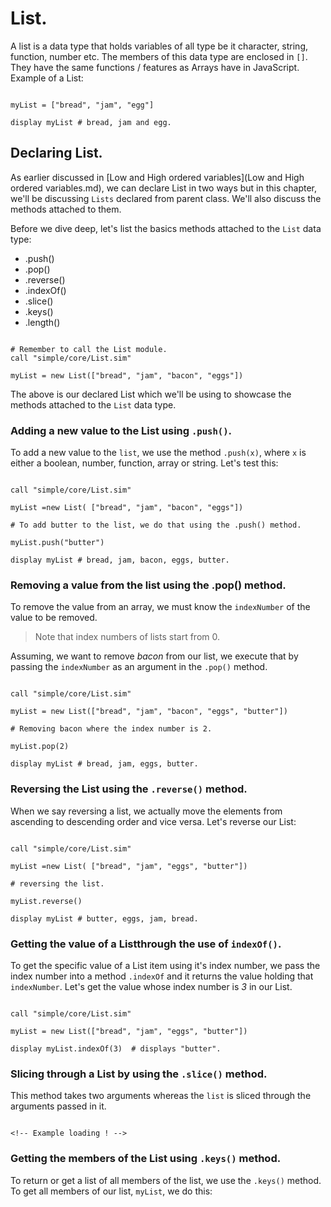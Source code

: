 # List.

A list is a data type that holds variables of all type be it character, string, function, number etc. The members of this data type are enclosed in `[]`. They have the same functions / features as Arrays have in JavaScript. Example of a List:

```

myList = ["bread", "jam", "egg"]

display myList # bread, jam and egg.

```

## Declaring List.
As earlier discussed in [Low and High ordered variables](Low and High ordered variables.md), we can declare List in two ways but in this chapter, we'll be discussing `Lists` declared from parent class. We'll also discuss the methods attached to them.

Before we dive deep, let's list the basics methods attached to the `List` data type:

- .push()
- .pop()
- .reverse()
- .indexOf()
- .slice()
- .keys()
- .length()

``` Declaring a new List.

# Remember to call the List module.
call "simple/core/List.sim"

myList = new List(["bread", "jam", "bacon", "eggs"])

```
The above is our declared List which we'll be using to showcase the methods attached to the `List` data type.

### Adding a new value to the List using `.push()`.

To add a new value to the `list`, we use the method `.push(x)`, where `x` is either a boolean, number, function, array or string. Let's test this:

```

call "simple/core/List.sim"

myList =new List( ["bread", "jam", "bacon", "eggs"])

# To add butter to the list, we do that using the .push() method.

myList.push("butter")

display myList # bread, jam, bacon, eggs, butter.

```

### Removing a value from the list using the .pop() method.
To remove the value from an array, we must know the `indexNumber` of the value to be removed.

> Note that index numbers of lists start from 0.

Assuming, we want to remove *bacon* from our list, we execute that by passing the `indexNumber` as an argument in the `.pop()` method.

``` Removing bacon.

call "simple/core/List.sim"

myList = new List(["bread", "jam", "bacon", "eggs", "butter"])

# Removing bacon where the index number is 2.

myList.pop(2)

display myList # bread, jam, eggs, butter.

```

### Reversing the List using the `.reverse()` method.

When we say  reversing a list, we actually move the elements from ascending to descending order and vice versa. Let's reverse our List:
``` Reversing our List.

call "simple/core/List.sim"

myList =new List( ["bread", "jam", "eggs", "butter"])

# reversing the list.

myList.reverse()

display myList # butter, eggs, jam, bread.

```

### Getting the value of a Listthrough the use of `indexOf()`.

To get the specific value of a List item using it's index number, we pass the index number into a method `.indexOf` and it returns the value holding that `indexNumber`. Let's get the value whose index number is *3* in our List.

```

call "simple/core/List.sim"

myList = new List(["bread", "jam", "eggs", "butter"])

display myList.indexOf(3)  # displays "butter".

```

### Slicing through a List by using the `.slice()` method.

This method takes two arguments whereas the `list` is sliced through the arguments passed in it.

```

<!-- Example loading ! -->

```

### Getting the members of the List using `.keys()` method.
To return or get a list of all members of the list, we use the `.keys()` method. To get all members of our list, `myList`, we do this:
```

```